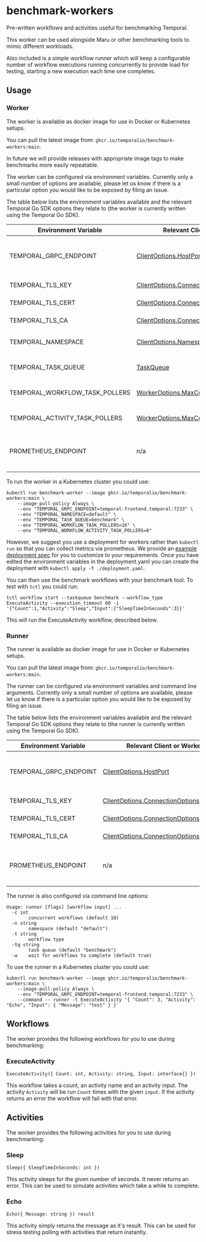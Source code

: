 # benchmark-workers

Pre-written workflows and activities useful for benchmarking Temporal.

This worker can be used alongside Maru or other benchmarking tools to mimic different workloads.

Also included is a simple workflow runner which will keep a configurable number of workflow executions running concurrently to provide load for testing, starting a new execution each time one completes.

## Usage

### Worker

The worker is available as docker image for use in Docker or Kubernetes setups.

You can pull the latest image from: `ghcr.io/temporalio/benchmark-workers:main`.

In future we will provide releases with appropriate image tags to make benchmarks more easily repeatable.

The worker can be configured via environment variables. Currently only a small number of options are available, please let us know if there is a particular option you would like to be exposed by filing an issue.

The table below lists the environment variables available and the relevant Temporal Go SDK options they relate to (the worker is currently written using the Temporal Go SDK).

| Environment Variable | Relevant Client or Worker option | Description |
| --- | --- | --- |
| TEMPORAL_GRPC_ENDPOINT | [ClientOptions.HostPort](https://pkg.go.dev/go.temporal.io/sdk@v1.15.0/internal#ClientOptions) | The Temporal Frontend GRPC endpoint |
| TEMPORAL_TLS_KEY | [ClientOptions.ConnectionOptions.TLS](https://pkg.go.dev/go.temporal.io/sdk@v1.15.0/internal#ConnectionOptions) | Path to TLS Key file |
| TEMPORAL_TLS_CERT | [ClientOptions.ConnectionOptions.TLS](https://pkg.go.dev/go.temporal.io/sdk@v1.15.0/internal#ConnectionOptions) | Path to TLS Cert file |
| TEMPORAL_TLS_CA | [ClientOptions.ConnectionOptions.TLS](https://pkg.go.dev/go.temporal.io/sdk@v1.15.0/internal#ConnectionOptions) | Path to TLS CA Cert file |
| TEMPORAL_NAMESPACE | [ClientOptions.Namespace](https://pkg.go.dev/go.temporal.io/sdk@v1.15.0/internal#ClientOptions) | The Temporal Namespace |
| TEMPORAL_TASK_QUEUE | [TaskQueue](https://pkg.go.dev/go.temporal.io/sdk@v1.15.0/worker#New) | The Temporal Task Queue |
| TEMPORAL_WORKFLOW_TASK_POLLERS | [WorkerOptions.MaxConcurrentWorkflowTaskPollers](https://pkg.go.dev/go.temporal.io/sdk@v1.15.0/internal#WorkerOptions) | Number of workflow task pollers |
| TEMPORAL_ACTIVITY_TASK_POLLERS | [WorkerOptions.MaxConcurrentActivityTaskPollers](https://pkg.go.dev/go.temporal.io/sdk@v1.15.0/internal#WorkerOptions) | Number of activity task pollers |
| PROMETHEUS_ENDPOINT | n/a | The address to serve prometheus metrics on |

To run the worker in a Kubernetes cluster you could use:

```
kubectl run benchmark-worker --image ghcr.io/temporalio/benchmark-workers:main \
    --image-pull-policy Always \
    --env "TEMPORAL_GRPC_ENDPOINT=temporal-frontend.temporal:7233" \
    --env "TEMPORAL_NAMESPACE=default" \
    --env "TEMPORAL_TASK_QUEUE=benchmark" \
    --env "TEMPORAL_WORKFLOW_TASK_POLLERS=16" \
    --env "TEMPORAL_WORKFLOW_ACTIVITY_TASK_POLLERS=8"
```

However, we suggest you use a deployment for workers rather than `kubectl run` so that you can collect metrics via prometheus. We provide an [example deployment spec](./deployment.yaml) for you to customize to your requirements. Once you have edited the environment variables in the deployment.yaml you can create the deployment with `kubectl apply -f ./deployment.yaml`.

You can then use the benchmark workflows with your benchmark tool. To test with `tctl` you could run:

```
tctl workflow start --taskqueue benchmark --workflow_type ExecuteActivity --execution_timeout 60 -i '{"Count":1,"Activity":"Sleep","Input":{"SleepTimeInSeconds":3}}'
```

This will run the ExecuteActivity workflow, described below.

### Runner

The runner is available as docker image for use in Docker or Kubernetes setups.

You can pull the latest image from: `ghcr.io/temporalio/benchmark-workers:main`.

The runner can be configured via environment variables and command line arguments. Currently only a small number of options are available, please let us know if there is a particular option you would like to be exposed by filing an issue.

The table below lists the environment variables available and the relevant Temporal Go SDK options they relate to (the runner is currently written using the Temporal Go SDK).

| Environment Variable | Relevant Client or Worker option | Description |
| --- | --- | --- |
| TEMPORAL_GRPC_ENDPOINT | [ClientOptions.HostPort](https://pkg.go.dev/go.temporal.io/sdk@v1.15.0/internal#ClientOptions) | The Temporal Frontend GRPC endpoint |
| TEMPORAL_TLS_KEY | [ClientOptions.ConnectionOptions.TLS.Certificates](https://pkg.go.dev/go.temporal.io/sdk@v1.15.0/internal#ConnectionOptions) | Path to TLS Key file |
| TEMPORAL_TLS_CERT | [ClientOptions.ConnectionOptions.TLS.Certificates](https://pkg.go.dev/go.temporal.io/sdk@v1.15.0/internal#ConnectionOptions) | Path to TLS Cert file |
| TEMPORAL_TLS_CA | [ClientOptions.ConnectionOptions.TLS](https://pkg.go.dev/go.temporal.io/sdk@v1.15.0/internal#ConnectionOptions) | Path to TLS CA Cert file |
| PROMETHEUS_ENDPOINT | n/a | The address to serve prometheus metrics on |

The runner is also configured via command line options:

```
Usage: runner [flags] [workflow input] ...
  -c int
    	concurrent workflows (default 10)
  -n string
    	namespace (default "default")
  -t string
    	workflow type
  -tq string
    	task queue (default "benchmark")
  -w	wait for workflows to complete (default true)
```

To use the runner in a Kubernetes cluster you could use:

```
kubectl run benchmark-worker --image ghcr.io/temporalio/benchmark-workers:main \
    --image-pull-policy Always \
    --env "TEMPORAL_GRPC_ENDPOINT=temporal-frontend.temporal:7233" \
    --command -- runner -t ExecuteActivity '{ "Count": 3, "Activity": "Echo", "Input": { "Message": "test" } }'
```

## Workflows

The worker provides the following workflows for you to use during benchmarking:

### ExecuteActivity

`ExecuteActivity({ Count: int, Activity: string, Input: interface{} })`

This workflow takes a count, an activity name and an activity input. The activity `Activity` will be run `Count` times with the given `input`. If the activity returns an error the workflow will fail with that error.

## Activities

The worker provides the following activities for you to use during benchmarking:

### Sleep

`Sleep({ SleepTimeInSeconds: int })`

This activity sleeps for the given number of seconds. It never returns an error. This can be used to simulate activities which take a while to complete.

### Echo

`Echo({ Message: string }) result`

This activity simply returns the message as it's result. This can be used for stress testing polling with activities that return instantly.